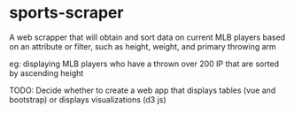 # sports-scraper
A web scrapper that will obtain and sort data on current MLB players based on an attribute or filter, such as height, weight, and primary throwing arm

eg: displaying MLB players who have a thrown over 200 IP that are sorted
by ascending height

TODO: Decide whether to create a web app that displays tables (vue and bootstrap) or displays visualizations (d3 js)
